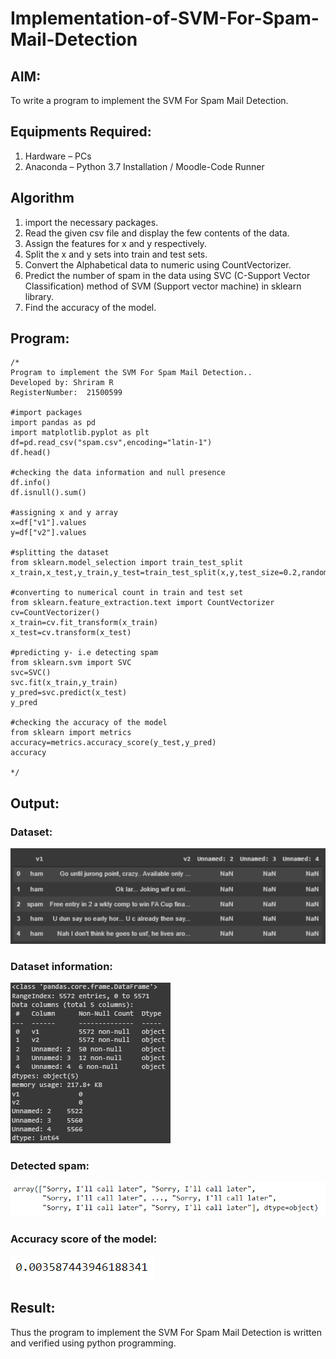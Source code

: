 # Implementation-of-SVM-For-Spam-Mail-Detection

## AIM:
To write a program to implement the SVM For Spam Mail Detection.

## Equipments Required:
1. Hardware – PCs
2. Anaconda – Python 3.7 Installation / Moodle-Code Runner

## Algorithm
1. import the necessary packages.
2. Read the given csv file and display the few contents of the data.
3. Assign the features for x and y respectively.
4. Split the x and y sets into train and test sets.
5. Convert the Alphabetical data to numeric using CountVectorizer.
6. Predict the number of spam in the data using SVC (C-Support Vector Classification) method of SVM (Support vector machine) in sklearn library.
7. Find the accuracy of the model.

## Program:
```
/*
Program to implement the SVM For Spam Mail Detection..
Developed by: Shriram R
RegisterNumber:  21500599

#import packages
import pandas as pd
import matplotlib.pyplot as plt
df=pd.read_csv("spam.csv",encoding="latin-1")
df.head()

#checking the data information and null presence
df.info()
df.isnull().sum()

#assigning x and y array
x=df["v1"].values
y=df["v2"].values

#splitting the dataset
from sklearn.model_selection import train_test_split
x_train,x_test,y_train,y_test=train_test_split(x,y,test_size=0.2,random_state=0)

#converting to numerical count in train and test set
from sklearn.feature_extraction.text import CountVectorizer
cv=CountVectorizer()
x_train=cv.fit_transform(x_train)
x_test=cv.transform(x_test)

#predicting y- i.e detecting spam
from sklearn.svm import SVC
svc=SVC()
svc.fit(x_train,y_train)
y_pred=svc.predict(x_test)
y_pred

#checking the accuracy of the model
from sklearn import metrics
accuracy=metrics.accuracy_score(y_test,y_pred)
accuracy

*/
```

## Output:
### Dataset:
![SVM For Spam Mail Detection](08.1.png)

### Dataset information:
![SVM For Spam Mail Detection](08.2.png)
### Detected spam:
![SVM For Spam Mail Detection](detected.png)
### Accuracy score of the model:
![SVM For Spam Mail Detection](accuracy.png)


## Result:
Thus the program to implement the SVM For Spam Mail Detection is written and verified using python programming.
